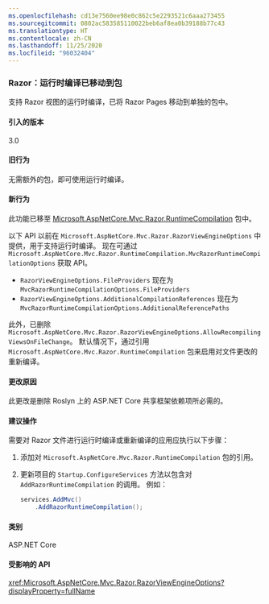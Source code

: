 ```yaml
---
ms.openlocfilehash: cd13e7560ee98e0c862c5e2293521c6aaa273455
ms.sourcegitcommit: 0802ac583585110022beb6af8ea0b39188b77c43
ms.translationtype: HT
ms.contentlocale: zh-CN
ms.lasthandoff: 11/25/2020
ms.locfileid: "96032404"
---
```

### <a name="razor-runtime-compilation-moved-to-a-package"></a>Razor：运行时编译已移动到包

支持 Razor 视图的运行时编译，已将 Razor Pages 移动到单独的包中。

#### <a name="version-introduced"></a>引入的版本

3.0

#### <a name="old-behavior"></a>旧行为

无需额外的包，即可使用运行时编译。

#### <a name="new-behavior"></a>新行为

此功能已移至 [Microsoft.AspNetCore.Mvc.Razor.RuntimeCompilation](https://www.nuget.org/packages/Microsoft.AspNetCore.Mvc.Razor.RuntimeCompilation/) 包中。

以下 API 以前在 `Microsoft.AspNetCore.Mvc.Razor.RazorViewEngineOptions` 中提供，用于支持运行时编译。 现在可通过 `Microsoft.AspNetCore.Mvc.Razor.RuntimeCompilation.MvcRazorRuntimeCompilationOptions` 获取 API。

- `RazorViewEngineOptions.FileProviders` 现在为 `MvcRazorRuntimeCompilationOptions.FileProviders`
- `RazorViewEngineOptions.AdditionalCompilationReferences` 现在为 `MvcRazorRuntimeCompilationOptions.AdditionalReferencePaths`

此外，已删除 `Microsoft.AspNetCore.Mvc.Razor.RazorViewEngineOptions.AllowRecompilingViewsOnFileChange`。 默认情况下，通过引用 `Microsoft.AspNetCore.Mvc.Razor.RuntimeCompilation` 包来启用对文件更改的重新编译。

#### <a name="reason-for-change"></a>更改原因

此更改是删除 Roslyn 上的 ASP.NET Core 共享框架依赖项所必需的。

#### <a name="recommended-action"></a>建议操作

需要对 Razor 文件进行运行时编译或重新编译的应用应执行以下步骤：

1. 添加对 `Microsoft.AspNetCore.Mvc.Razor.RuntimeCompilation` 包的引用。
1. 更新项目的 `Startup.ConfigureServices` 方法以包含对 `AddRazorRuntimeCompilation` 的调用。 例如：

    ```csharp
    services.AddMvc()
        .AddRazorRuntimeCompilation();
    ```

#### <a name="category"></a>类别

ASP.NET Core

#### <a name="affected-apis"></a>受影响的 API

<xref:Microsoft.AspNetCore.Mvc.Razor.RazorViewEngineOptions?displayProperty=fullName>

<!--

#### Affected APIs

`T:Microsoft.AspNetCore.Mvc.Razor.RazorViewEngineOptions`

-->
